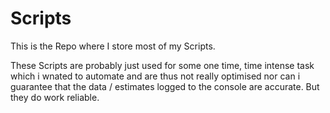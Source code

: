 # Scripts
 
This is the Repo where I store most of my Scripts.

These Scripts are probably just used for some one time, time intense task which i wnated to automate and are thus not really optimised nor can i guarantee that the data / estimates logged to the console are accurate. But they do work reliable.
